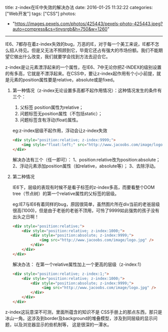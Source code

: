 title: z-index在IE中失效的解决办法
date: 2016-01-25 11:32:22
categories: ["Web开发"]
tags: ["CSS"]
photos:
  - "https://images.pexels.com/photos/425443/pexels-photo-425443.jpeg?auto=compress&cs=tinysrgb&h=750&w=1260"
---
IE6、7都存在着z-index失效的bug，万恶的IE，对于每一个美工来说，IE都不怎么招人待见。但是又无法不照顾到它，毕竟它还占有强大的市场份额。我们不能期望它做出什么改变，我们就要学会找到方法去迎合它。

z-index是让元素漂浮起来的一个属性，在IE6、7中无论你把Z-INDEX的级别设置的有多高，它就是不漂浮起来。在CSS中，要让z-index起作用有个小小前提，就是元素的position属性要是relative，absolute或是fixed。

1. 第一种情况（z-index无论设置多高都不起作用情况）：这种情况发生的条件有三个：

    1. 父标签 position属性为relative；
    2. 问题标签无position属性（不包括static）；
    3. 问题标签含有浮动(float)属性。

    eg:z-index层级不起作用，浮动会让z-index失效

    ```html
    <div style="position:relative; z-index:9999;">
        <img style="float:left;" src="http://www.jacoobs.com/image/logo.jpg" />
    </div>
    ```

    解决办法有三个（任一即可）：
        1、position:relative改为position:absolute；
        2、浮动元素添加position属性（如relative，absolute等）；
        3、去除浮动。


2. 第二种情况

    IE6下，层级的表现有时候不是看子标签的z-index多高，而要看整个DOM tree（节点树）的第一个relative属性的父标签的层级。

    eg:IE7与IE6有着同样的bug，原因很简单，虽然图片所在div当前的老爸层级很高(1000)，但是由于老爸的老爸不顶用，可怜了9999如此强势的孩子没有出头之日啊！

    ```html
    <div style="position:relative;">
        <div style="position:relative; z-index:1000;">
            <div style="position:absolute; z-index:9999;">
                <img src="http://www.jacoobs.com/image/logo.jpg" />
            </div>
        </div>
    </div>
    ```

    解决办法： 在第一个relative属性加上一个更高的层级（z-index:1）

    ```html
    <div style="position:relative; z-index:1;">
        <div style="position:relative; z-index:1000;">
            <div style="position:absolute; z-index:9999;">
                 <img src="http://www.jacoobs.com/image/logo.jpg" />
            </div>
        </div>
    </div>
    ```

z-index这玩意深不可测，里面所蕴含的知识不是 CSS手册上的那点东西，那只是冰山一角。这涉及到border及background的堆叠模型，涉及到同层级的显示问题，以及浏览器显示的些机制等， 这是很深的一潭水。

